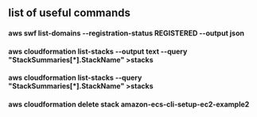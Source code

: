 ## list of useful commands

#### aws swf list-domains --registration-status REGISTERED --output json
#### aws cloudformation list-stacks  --output text --query "StackSummaries[*].StackName" >stacks
#### aws cloudformation list-stacks  --query "StackSummaries[*].StackName" >stacks
#### aws cloudformation delete stack amazon-ecs-cli-setup-ec2-example2
